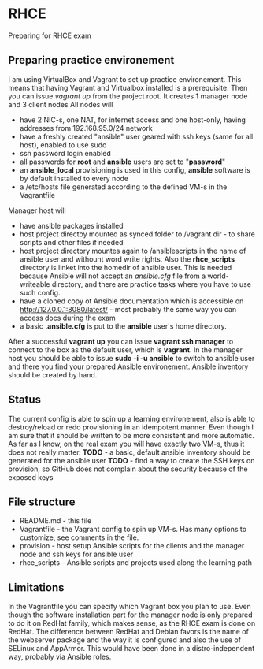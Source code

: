 # RHCE
Preparing for RHCE exam

## Preparing practice environement
I am using VirtualBox and Vagrant to set up practice environement. This means that having Vagrant and Virtualbox installed is a prerequisite. Then you can issue *vagrant up* from the project root. It creates 1 manager node and 3 client nodes
All nodes will
* have 2 NIC-s, one NAT, for internet access and one host-only, having addresses from 192.168.95.0/24 network
* have a freshly created "ansible" user geared with ssh keys (same for all host), enabled to use sudo
* ssh password login enabled
* all passwords for **root** and **ansible** users are set to "**password**"
* an **ansible_local** provisioning is used in this config, **ansible** software is by default installed to every node
* a /etc/hosts file generated according to the defined VM-s in the Vagrantfile

Manager host will
* have ansible packages installed
* host project directoy mounted as synced folder to /vagrant dir - to share scripts and other files if needed
* host project directory mountes again to /ansiblescripts in the name of ansible user and withount word write rights. Also the **rhce_scripts** directory is linket into the homedir of ansible user. This is needed because Ansible will not accept an *ansible.cfg* file from a world-writeable directory, and there are practice tasks where you have to use such config.
* have a cloned copy ot Ansible documentation which is accessible on http://127.0.0.1:8080/latest/ - most probably the same way you can access docs during the exam
* a basic **.ansible.cfg** is put to the **ansible** user's home directory.

After a successful **vagrant up** you can issue **vagrant ssh manager** to connect to the box as the default user, which is **vagrant**. In the manager host you should be able to issue **sudo -i -u ansible** to switch to ansible user and there you find your prepared Ansible environement. Ansible inventory should be created by hand.

## Status
The current config is able to spin up a learning environement, also is able to destroy/reload or redo provisioning in an idempotent manner.
Even though I am sure that it should be written to be more consistent and more automatic. 
As far as I know, on the real exam you will have exactly two VM-s, thus it does not really matter.
**TODO** - a basic, default ansible inventory should be generated for the ansible user
**TODO** - find a way to create the SSH keys on provision, so GitHub does not complain about the security because of the exposed keys

## File structure
* README.md - this file
* Vagrantfile - the Vagrant config to spin up VM-s. Has many options to customize, see comments in the file.
* provision - host setup Ansible scripts for the clients and the manager node and ssh keys for ansible user
* rhce_scripts - Ansible scripts and projects used along the learning path

## Limitations
In the Vagrantfile you can specify which Vagrant box you plan to use. Even though the software installation part for the manager node is only prepared to do it on RedHat family, which makes sense, as the RHCE exam is done on RedHat. The difference between RedHat and Debian favors is the name of the webserver package and the way it is configured and also the use of SELinux and AppArmor. This would have been done in a distro-independent way, probably via Ansible roles.

